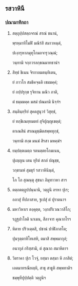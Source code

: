<h2>รสวาหินี</h2>
<h3>ปณามาทิกถา</h3>
<ol>
<li>
สตฺถุปฺปสตฺถจรณํ  
สรณํ ชนานํ,  
  
พฺรหฺมาทิโมฬิ มณิรํสิ สมาวหนฺตํ,  
  
ปเงฺกรุหาภมุทุโกมลจารุวณฺณํ;  
  
วนฺทามิ จกฺกวรลกฺขณมาทธานํฯ  
</li>
  
<li>
สิทฺธํ ชิเนน จิรกาลมตนฺทิเตน,  
  
ยํ ภาวโก สมธิคจฺฉติ เขมมคฺคํ;  
  
ยํ กปฺปรุกฺข รุจิทาน มณิว ภาติ,  
  
ตํ ธมฺมมคฺค มสมํ ปณมามิ นิจฺจํฯ  
</li>
  
<li>
สนฺตินฺทฺริยํ สุคตสูนุวรํ วิสุทฺธํ,  
  
ยํ ทกฺขิเณยฺยมตทํ สุจิปุญฺญเขตฺตํ;  
  
ตาเณสินํ สรณมุชฺฌิตสพฺพทุกฺขํ,  
  
วนฺทามิ สงฺฆ มนฆํ สิรสา มหคฺฆํฯ  
</li>
  
<li>
ยมฺปตฺตเมตฺถ รตนตฺตยโถมเนน,  
  
ปุเญฺญน เตน ทุริตํ สกลํ ปณุชฺช,  
  
วกฺขามหํ สุมธุรํ รสวาหินินฺตํ,  
  
โภ โภ สุณนฺตุ สุชนา ภิมุทาวหา สาฯ  
</li>
  
<li>
ตตฺถตตฺถูปปนฺนานิ,  
วตฺถูนิ อรหา ปุเร;  
  
อภาสุํ ทีปภาสาย, ฐเปสุํ ตํ ปุราตนาฯ  
</li>
  
<li>
มหาวิหาเร ตงฺคุตฺต, วงฺกปริเวณวาสิโก;  
  
รฎฺฐปาโลติ นาเมน, สีลาจาร คุณากโรฯ  
</li>
  
<li>
หิตาย ปริวเตฺตสิ, ปชานํ ปาฬิภาสโต;  
  
ปุนรุตฺตาทิโทเสหิ, ตมาสิ สพฺพมากุลํ;  
  
อนากุลํ กริสฺสามิ, ตํ สุณาถ สมาหิตาฯ  
</li>
  
<li>
วิตราคา ปุเร โวจุํ, ยสฺมา ตสฺมา หิ ภาสิตํ;  
  
เอตมาทรณียญฺหิ, สาธุ สาธูหิ สพฺพทาติฯ  
</li>
  
ชมฺพุทีปุปฺปตฺติ วตฺถูนิฯ  
</li>
  
  
  
  
  